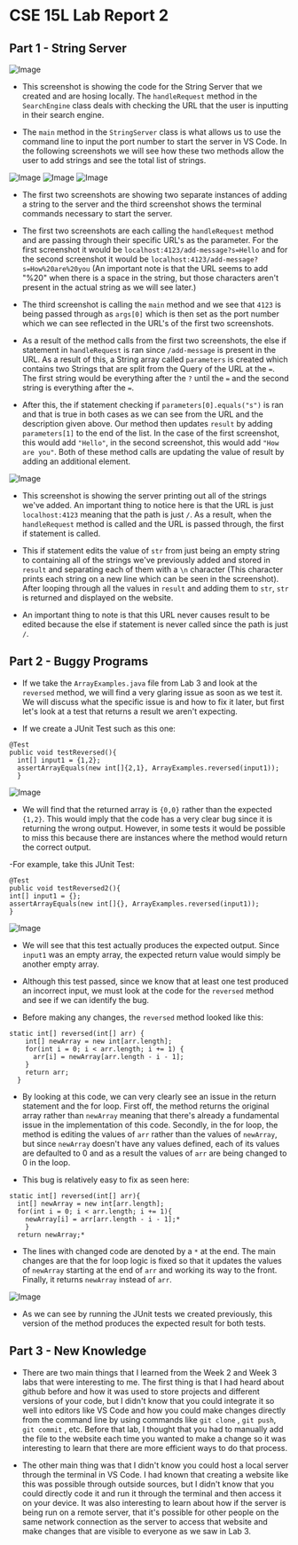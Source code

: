 # **CSE 15L Lab Report 2**

## Part 1 - String Server
![Image](StringServer.png)

- This screenshot is showing the code for the String Server that we created and are hosing locally. The `handleRequest` method in the `SearchEngine` class deals with checking the URL that the user is inputting in their search engine. 

- The `main` method in the `StringServer` class is what allows us to use the command line to input the port number to start the server in VS Code. In the following screenshots we will see how these two methods allow the user to add strings and see the total list of strings.

![Image](addHello.png) ![Image](addHow.png) ![Image](StringTerminal.png)

- The first two screenshots are showing two separate instances of adding a string to the server and the third screenshot shows the terminal commands necessary to start the server.

- The first two screenshots are each calling the `handleRequest` method and are passing through their specific URL's as the parameter. For the first screenshot it would be `localhost:4123/add-message?s=Hello` and for the second screenshot it would be `localhost:4123/add-message?s=How%20are%20you` (An important note is that the URL seems to add "%20" when there is a space in the string, but those characters aren't present in the actual string as we will see later.)

- The third screenshot is calling the `main` method and we see that `4123` is being passed through as `args[0]` which is then set as the port number which we can see reflected in the URL's of the first two screenshots.

- As a result of the method calls from the first two screenshots, the else if statement in `handleRequest` is ran since `/add-message` is present in the URL. As a result of this, a String array called `parameters` is created which contains two Strings that are split from the Query of the URL at the `=`. The first string would be everything after the `?` until the `=` and the second string is everything after the `=`.

- After this, the if statement checking if `parameters[0].equals("s")` is ran and that is true in both cases as we can see from the URL and the description given above. Our method then updates `result` by adding `parameters[1]` to the end of the list. In the case of the first screenshot, this would add `"Hello"`, in the second screenshot, this would add `"How are you"`. Both of these method calls are updating the value of result by adding an additional element.

![Image](completeServer.png)

- This screenshot is showing the server printing out all of the strings we've added. An important thing to notice here is that the URL is just `localhost:4123` meaning that the path is just `/`. As a result, when the `handleRequest` method is called and the URL is passed through, the first if statement is called. 

- This if statement edits the value of `str` from just being an empty string to containing all of the strings we've previously added and stored in `result` and separating each of them with a `\n` character (This character prints each string on a new line which can be seen in the screenshot). After looping through all the values in `result` and adding them to `str`, `str` is returned and displayed on the website. 

- An important thing to note is that this URL never causes result to be edited because the else if statement is never called since the path is just `/`.

## Part 2 - Buggy Programs

- If we take the `ArrayExamples.java` file from Lab 3 and look at the `reversed` method, we will find a very glaring issue as soon as we test it. We will discuss what the specific issue is and how to fix it later, but first let's look at a test that returns a result we aren't expecting.

- If we create a JUnit Test such as this one: 
```
@Test
public void testReversed(){
  int[] input1 = {1,2};
  assertArrayEquals(new int[]{2,1}, ArrayExamples.reversed(input1));
  }
  ```
  
![Image](reversedTest.png)

- We will find that the returned array is `{0,0}` rather than the expected `{1,2}`. This would imply that the code has a very clear bug since it is returning the wrong output. However, in some tests it would be possible to miss this because there are instances where the method would return the correct output.

-For example, take this JUnit Test:
```
@Test
public void testReversed2(){
int[] input1 = {};
assertArrayEquals(new int[]{}, ArrayExamples.reversed(input1));
}
```

![Image](reversed2.png)

- We will see that this test actually produces the expected output. Since `input1` was an empty array, the expected return value would simply be another empty array.

- Although this test passed, since we know that at least one test produced an incorrect input, we must look at the code for the `reversed` method and see if we can identify the bug.

- Before making any changes, the `reversed` method looked like this:
```
static int[] reversed(int[] arr) {
    int[] newArray = new int[arr.length];
    for(int i = 0; i < arr.length; i += 1) {
      arr[i] = newArray[arr.length - i - 1];
    }
    return arr;
  }
```

- By looking at this code, we can very clearly see an issue in the return statement and the for loop. First off, the method returns the original array rather than `newArray` meaning that there's already a fundamental issue in the implementation of this code. Secondly, in the for loop, the method is editing the values of `arr` rather than the values of `newArray`, but since `newArray` doesn't have any values defined, each of its values are defaulted to 0 and as a result the values of `arr` are being changed to 0 in the loop.

- This bug is relatively easy to fix as seen here:
```
static int[] reversed(int[] arr){
  int[] newArray = new int[arr.length];
  for(int i = 0; i < arr.length; i += 1){
    newArray[i] = arr[arr.length - i - 1];*
    }
  return newArray;*
```

- The lines with changed code are denoted by a `*` at the end. The main changes are that the for loop logic is fixed so that it updates the values of `newArray` starting at the end of `arr` and working its way to the front. Finally, it returns `newArray` instead of `arr`.

![Image](successfulTests.png)

- As we can see by running the JUnit tests we created previously, this version of the method produces the expected result for both tests.

## Part 3 - New Knowledge

- There are two main things that I learned from the Week 2 and Week 3 labs that were interesting to me. The first thing is that I had heard about github before and how it was used to store projects and different versions of your code, but I didn't know that you could integrate it so well into editors like VS Code and how you could make changes directly from the command line by using commands like `git clone` , `git push`, `git commit` , etc. Before that lab, I thought that you had to manually add the file to the website each time you wanted to make a change so it was interesting to learn that there are more efficient ways to do that process.

- The other main thing was that I didn't know you could host a local server through the terminal in VS Code. I had known that creating a website like this was possible through outside sources, but I didn't know that you could directly code it and run it through the terminal and then access it on your device. It was also interesting to learn about how if the server is being run on a remote server, that it's possible for other people on the same network connection as the server to access that website and make changes that are visible to everyone as we saw in Lab 3. 



